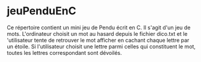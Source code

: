# jeuPenduEnC
Ce répertoire contient un mini jeu de Pendu écrit en C. Il s'agit d'un jeu de mots. L'ordinateur choisit un mot au hasard depuis le fichier dico.txt et le 'utilisateur tente de retrouver le mot afficher en cachant chaque lettre par un étoile. Si l'utilisateur choisit une lettre parmi celles qui constituent le mot, toutes les lettres correspondant sont dévoilés.
